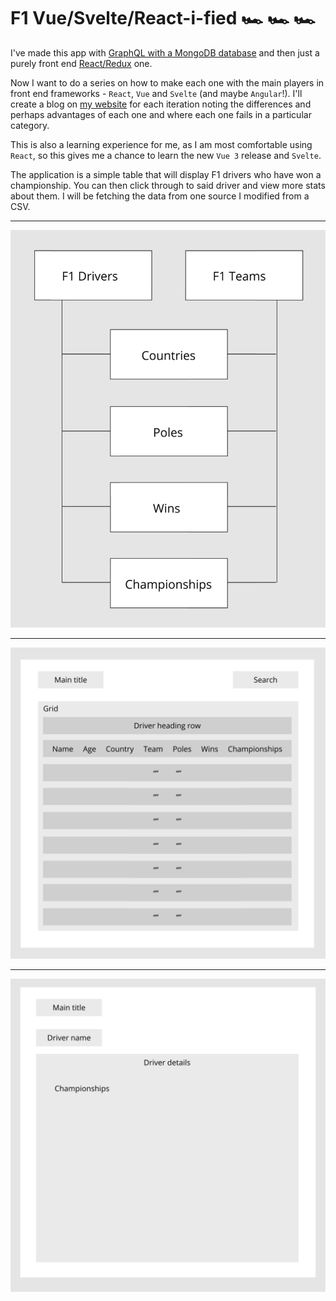 # F1 Vue/Svelte/React-i-fied 🏎️ 🏎️️️️ 🏎️️️

I've made this app with [GraphQL with a MongoDB database](https://github.com/nialldbarber/f1) and then just a purely front end [React/Redux](https://github.com/nialldbarber/f1-reduxified) one.

Now I want to do a series on how to make each one with the main players in front end frameworks - `React`, `Vue` and `Svelte` (and maybe `Angular`!). I'll create a blog on [my website](https://blog.nialldbarber.com/) for each iteration noting the differences and perhaps advantages of each one and where each one fails in a particular category.

This is also a learning experience for me, as I am most comfortable using `React`, so this gives me a chance to learn the new `Vue 3` release and `Svelte`.

The application is a simple table that will display F1 drivers who have won a championship. You can then click through to said driver and view more stats about them. I will be fetching the data from one source I modified from a CSV.

---

![Site](public/screenshots/graph.png?raw=true "Graph")

---

![Site](public/screenshots/drivers.png?raw=true "Drivers")

---

![Site](public/screenshots/driver.png?raw=true "Driver")

